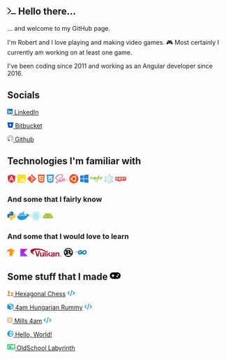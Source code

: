 ## <img src="assets/font-awesome/terminal-solid.svg" width="20"/> Hello there...

... and welcome to my GitHub page.

I'm Robert and I love playing and making video games. 🎮 Most certainly I currently am working on at least one game.

I've been coding since 2011 and working as an Angular developer since 2016. 

## Socials

[<img src="assets/font-awesome/linkedin-brands.svg" height="14"/> LinkedIn](https://hu.linkedin.com/in/ingenmaffen)

[<img src="assets/font-awesome/bitbucket-brands.svg" height="14"/> Bitbucket](https://bitbucket.org/ingenmaffen/)

[<img src="assets/font-awesome/github-brands.svg" height="14"/> Github](https://github.com/ingenmaffen)

## Technologies I'm familiar with

<span><img src="assets/font-awesome/angular-brands.svg" height="22" title="Angular" /></span>
<span><img src="assets/font-awesome/js-square-brands.svg" height="22" title="JavaScript" /></span>
<span><img src="assets/font-awesome/git-alt-brands.svg" height="22" title="Git" /></span>
<span><img src="assets/font-awesome/html5-brands.svg" height="22" title="HTML" /></span>
<span><img src="assets/font-awesome/css3-alt-brands.svg" height="22" title="CSS" /></span>
<span><img src="assets/font-awesome/sass-brands.svg" height="22" title="SASS/SCSS" /></span>
<span><img src="assets/font-awesome/ubuntu-brands.svg" height="22" title="Linux" /></span>
<span><img src="assets/font-awesome/windows-brands.svg" height="22" title="Windows" /></span>
<span><img src="assets/font-awesome/node-brands.svg" height="22" title="Node.js" /></span>
<span><img src="assets/other/electron.svg" height="22" title="Electron" /></span>
<span><img src="assets/font-awesome/npm-brands.svg" height="22" title="npm" /></span>

### And some that I fairly know

<span><img src="assets/font-awesome/python-brands.svg" height="22" title="Python" /></span>
<span><img src="assets/font-awesome/docker-brands.svg" height="22" title="Docker" /></span>
<span><img src="assets/font-awesome/react-brands.svg" height="22" title="React" /></span>
<span><img src="assets/font-awesome/android-brands.svg" height="22" title="Android" /></span>

### And some that I would love to learn

<span><img src="assets/other/tensorflow.svg" height="22" title="TensorFlow" /></span>
<span><img src="assets/other/kotlin.svg" height="22" title="Kotlin" /></span>
<span><img src="assets/other/vulkan-logo.svg" height="22" title="Vulkan" /></span>
<span><img src="assets/font-awesome/rust-brands.svg" height="22" title="Rust" /></span>
<span><img src="assets/font-awesome/golang-brands.svg" height="22" title="Go" /></span>

## Some stuff that I made <img src="assets/font-awesome/gamepad-solid.svg" height="20" title="Games" />


[<img src="assets/font-awesome/chess-solid.svg" height="14" title="Hexagonal Chess" /> Hexagonal Chess](http://hexagonal-chess.herokuapp.com/) [<img src="assets/font-awesome/code-solid.svg" height="14" title="Code" />](https://github.com/ingenmaffen/hexagonal-chess)

[<img src="assets/font-awesome/cube-solid.svg" height="14" title="4am Hungarian Rummy" /> 4am Hungarian Rummy](http://rummy-4am.herokuapp.com/) [<img src="assets/font-awesome/code-solid.svg" height="14" title="Code" />](https://bitbucket.org/ingenmaffen/4am-hungarian-rummy/src/master/)

[<img src="assets/font-awesome/chess-board-solid.svg" height="14" title="Mills 4am" /> Mills 4am](https://mills-4am.web.app/) [<img src="assets/font-awesome/code-solid.svg" height="14" title="Code" />](https://github.com/ingenmaffen/random-projects/tree/main/mills)

[<img src="assets/font-awesome/earth-europe-solid.svg" height="14" title="Hello, World!" /> Hello, World!](https://github.com/ingenmaffen/hello-world)

[<img src="assets/font-awesome/person-through-window-solid.svg" height="14" title="OldSchool Labyrinth" /> OldSchool Labyrinth](https://gamejolt.com/games/oldschool-labyrinth/115943) 
